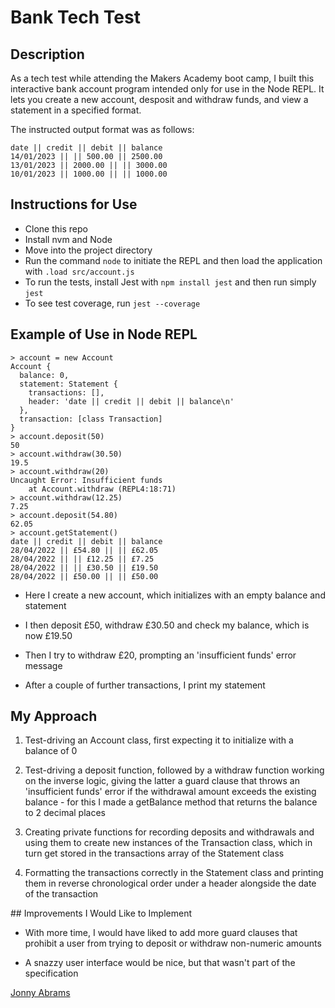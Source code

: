# Bank Tech Test

## Description

As a tech test while attending the Makers Academy boot camp, I built this interactive bank account program intended only for use in the Node REPL. It lets you create a new account, desposit and withdraw funds, and view a statement in a specified format.

The instructed output format was as follows:

```
date || credit || debit || balance
14/01/2023 || || 500.00 || 2500.00
13/01/2023 || 2000.00 || || 3000.00
10/01/2023 || 1000.00 || || 1000.00
```

## Instructions for Use

* Clone this repo
* Install nvm and Node
* Move into the project directory
* Run the command `node` to initiate the REPL and then load the application with `.load src/account.js`
* To run the tests, install Jest with `npm install jest` and then run simply `jest`
* To see test coverage, run `jest --coverage`

## Example of Use in Node REPL

```
> account = new Account
Account {
  balance: 0,
  statement: Statement {
    transactions: [],
    header: 'date || credit || debit || balance\n'
  },
  transaction: [class Transaction]
}
> account.deposit(50)
50
> account.withdraw(30.50)
19.5
> account.withdraw(20)
Uncaught Error: Insufficient funds
    at Account.withdraw (REPL4:18:71)
> account.withdraw(12.25)
7.25
> account.deposit(54.80)
62.05
> account.getStatement()
date || credit || debit || balance
28/04/2022 || £54.80 || || £62.05
28/04/2022 || || £12.25 || £7.25
28/04/2022 || || £30.50 || £19.50
28/04/2022 || £50.00 || || £50.00
```

* Here I create a new account, which initializes with an empty balance and statement

* I then deposit £50, withdraw £30.50 and check my balance, which is now £19.50

* Then I try to withdraw £20, prompting an 'insufficient funds' error message

* After a couple of further transactions, I print my statement

## My Approach

1. Test-driving an Account class, first expecting it to initialize with a balance of 0

2. Test-driving a deposit function, followed by a withdraw function working on the inverse logic, giving the latter a guard clause that throws an 'insufficient funds' error if the withdrawal amount exceeds the existing balance - for this I made a getBalance method that returns the balance to 2 decimal places

3. Creating private functions for recording deposits and withdrawals and using them to create new instances of the Transaction class, which in turn get stored in the transactions array of the Statement class

4. Formatting the transactions correctly in the Statement class and printing them in reverse chronological order under a header alongside the date of the transaction

## Improvements I Would Like to Implement

* With more time, I would have liked to add more guard clauses that prohibit a user from trying to deposit or withdraw non-numeric amounts

* A snazzy user interface would be nice, but that wasn't part of the specification

[Jonny Abrams](https://github.com/jonnyabrams)